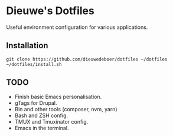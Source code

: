 # Dieuwe's Dotfiles

Useful environment configuration for various applications.


## Installation

```
git clone https://github.com/dieuwedeboer/dotfiles ~/dotfiles
~/dotfiles/install.sh
```
## TODO

* Finish basic Emacs personalisation.
* gTags for Drupal.
* Bin and other tools (composer, nvm, yarn)
* Bash and ZSH config.
* TMUX and Tmuxinator config.
* Emacs in the terminal.
